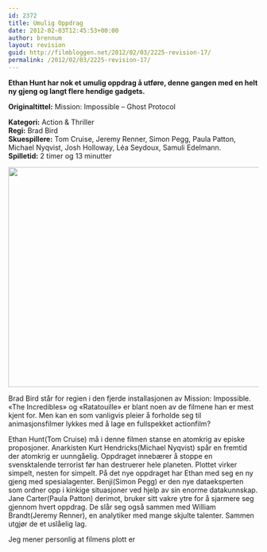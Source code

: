 ```yaml
---
id: 2372
title: Umulig Oppdrag
date: 2012-02-03T12:45:53+00:00
author: brennum
layout: revision
guid: http://filmbloggen.net/2012/02/03/2225-revision-17/
permalink: /2012/02/03/2225-revision-17/
---
```

**Ethan Hunt har nok et umulig oppdrag å utføre, denne gangen med en helt ny gjeng og langt flere hendige gadgets.** 

**<!--more-->Originaltittel:** Mission: Impossible &#8211; Ghost Protocol

  
**Kategori:** Action & Thriller  
**Regi:** Brad Bird  
**Skuespillere:** Tom Cruise, Jeremy Renner, Simon Pegg, Paula Patton, Michael Nyqvist, Josh Holloway, Léa Seydoux, Samuli Edelmann.  
**Spilletid:** 2 timer og 13 minutter

<a href="http://filmbloggen.net/?attachment_id=2325" rel="attachment wp-att-2325"><img class="alignnone size-large wp-image-2325" src="http://filmbloggen.net/wp-content/uploads//2012/02/mission-impossible-ghost-protocol-620x442.jpg" alt="" width="620" height="442" /></a>

Brad Bird står for regien i den fjerde installasjonen av Mission: Impossible. &laquo;The Incredibles&raquo; og &laquo;Ratatouille&raquo; er blant noen av de filmene han er mest kjent for. Men kan en som vanligvis pleier å forholde seg til animasjonsfilmer lykkes med å lage en fullspekket actionfilm?

Ethan Hunt(Tom Cruise) må i denne filmen stanse en atomkrig av episke proposjoner. Anarkisten Kurt Hendricks(Michael Nyqvist) spår en fremtid der atomkrig er uunngåelig. Oppdraget innebærer å stoppe en svensktalende terrorist før han destruerer hele planeten. Plottet virker simpelt, nesten for simpelt. På det nye oppdraget har Ethan med seg en ny gjeng med spesialagenter. Benji(Simon Pegg) er den nye dataeksperten som ordner opp i kinkige situasjoner ved hjelp av sin enorme datakunnskap. Jane Carter(Paula Patton) derimot, bruker sitt vakre ytre for å sjarmere seg gjennom hvert oppdrag. De slår seg også sammen med William Brandt(Jeremy Renner), en analytiker med mange skjulte talenter. Sammen utgjør de et uslåelig lag.

Jeg mener personlig at filmens plott er